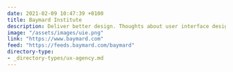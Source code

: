 ```yaml
---
date: 2021-02-09 10:47:39 +0100
title: Baymard Institute
description: Deliver better design. Thoughts about user interface design and strategy.
image: "/assets/images/uie.png"
link: "https://www.baymard.com"
feed: "https://feeds.baymard.com/baymard"
directory-type: 
- _directory-types/ux-agency.md
---
```

